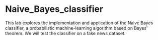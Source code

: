 # Naive_Bayes_classifier

This lab explores the implementation and application of the Naive Bayes classifier, a probabilistic machine-learning algorithm based on Bayes' theorem. We will test the classifier on a fake news dataset.
